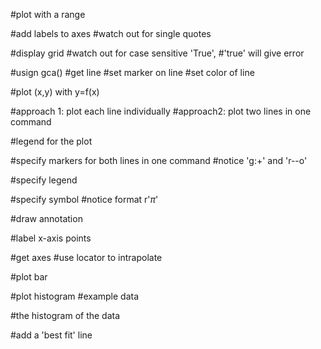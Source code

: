 #plot with a range

#add labels to axes #watch out for single quotes

#display grid #watch out for case sensitive 'True', #'true' will give error

#usign gca() #get line #set marker on line #set color of line

#plot (x,y) with y=f(x)

#approach 1: plot each line individually #approach2: plot two lines in one command

#legend for the plot

#specify markers for both lines in one command #notice 'g:+' and 'r--o'

#specify legend

#specify symbol #notice format r'$\pi$'

#draw annotation

#label x-axis points

#get axes #use locator to intrapolate

#plot bar

#plot histogram #example data

#the histogram of the data

#add a 'best fit' line
